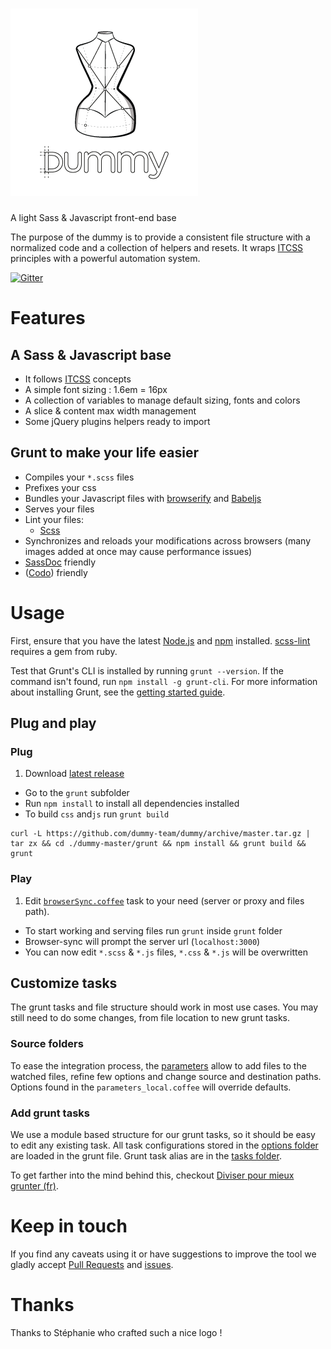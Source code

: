 # ![Dummy](https://raw.githubusercontent.com/dummy-team/dummy/gh-pages/img/dummy.png)

A light Sass &amp; Javascript front-end base

The purpose of the dummy is to provide a consistent file structure with a normalized code and a collection of helpers and resets. It wraps [ITCSS](http://itcss.io/) principles with a powerful automation system.

[![Gitter](https://badges.gitter.im/Join%20Chat.svg)](https://gitter.im/dummy-team/dummy?utm_source=badge&utm_medium=badge&utm_campaign=pr-badge&utm_content=body_badge)

# Features

## A Sass & Javascript base
- It follows [ITCSS](https://www.youtube.com/watch?v=1OKZOV-iLj4) concepts
- A simple font sizing : 1.6em = 16px
- A collection of variables to manage default sizing, fonts and colors
- A slice & content max width management
- Some jQuery plugins helpers ready to import

## Grunt to make your life easier

- Compiles your `*.scss` files
- Prefixes your css
- Bundles your Javascript files with [browserify](http://browserify.org/) and [Babeljs](http://babeljs.io)
- Serves your files
- Lint your files:
  - [Scss](https://github.com/dummy-team/dummy/blob/master/grunt/scss-lint.yml)
  <!-- - [Javascript](https://github.com/dummy-team/dummy/blob/master/grunt/coffeelint.json) -->
- Synchronizes and reloads your modifications across browsers (many images added at once may cause performance issues)
- [SassDoc](http://sassdoc.com/annotations/) friendly
- ([Codo](https://github.com/coffeedoc/codo)) friendly

# Usage
  First, ensure that you have the latest [Node.js](http://nodejs.org/) and [npm](http://npmjs.org/) installed. [scss-lint](https://github.com/brigade/scss-lint#requirements) requires a gem from ruby.

  Test that Grunt's CLI is installed by running `grunt --version`.  If the command isn't found, run `npm install -g grunt-cli`.  For more information about installing Grunt, see the [getting started guide](http://gruntjs.com/getting-started).


## Plug and play
### Plug
1. Download [latest release](https://github.com/dummy-team/dummy/releases)
- Go to the `grunt` subfolder
- Run `npm install` to install all dependencies
 installed
- To build `css` and`js` run `grunt build`

```shell
curl -L https://github.com/dummy-team/dummy/archive/master.tar.gz | tar zx && cd ./dummy-master/grunt && npm install && grunt build && grunt
```

### Play
1. Edit [`browserSync.coffee`](https://github.com/dummy-team/dummy/blob/master/grunt/tasks/options/browserSync.coffee) task to your need (server or proxy and files path).
- To start working and serving files run `grunt` inside `grunt` folder
- Browser-sync will prompt the server url (`localhost:3000`)
- You can now edit `*.scss` & `*.js` files, `*.css` & `*.js` will be overwritten

## Customize tasks
The grunt tasks and file structure should work in most use cases. You may still need to do some changes, from file location to new grunt tasks.  

### Source folders
  To ease the integration process, the [parameters](https://github.com/dummy-team/dummy/blob/master/grunt/parameters.coffee) allow to add files to the watched files, refine few options and change source and destination paths. Options found in the `parameters_local.coffee` will override defaults.

### Add grunt tasks
  We use a module based structure for our grunt tasks, so it should be easy to edit any existing task. All task configurations stored in the [options folder](https://github.com/dummy-team/dummy/tree/master/grunt/tasks/options) are loaded in the grunt file. Grunt task alias are in the [tasks folder](https://github.com/dummy-team/dummy/tree/master/grunt/tasks).

  To get farther into the mind behind this, checkout [Diviser pour mieux grunter (fr)](https://medium.com/dev-notes/diviser-pour-mieux-grunter-a745f41e1a32).

# Keep in touch

If you find any caveats using it or have suggestions to improve the tool we gladly accept [Pull Requests](https://github.com/dummy-team/dummy/tree/master/CONTRIBUTING.md#submitting-a-pull-request) and [issues](https://github.com/dummy-team/dummy/issues).

# Thanks
Thanks to Stéphanie who crafted such a nice logo !
